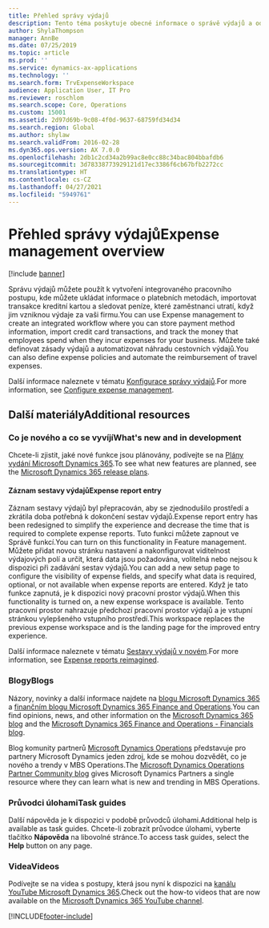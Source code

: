 ```yaml
---
title: Přehled správy výdajů
description: Tento téma poskytuje obecné informace o správě výdajů a odkazy na další zdroje. Správu výdajů můžete použít k vytvoření integrovaného pracovního postupu, kde můžete ukládat informace o platebních metodách, importovat transakce kreditní kartou a sledovat peníze, které zaměstnanci utratí, když jim vzniknou výdaje za vaši firmu.
author: ShylaThompson
manager: AnnBe
ms.date: 07/25/2019
ms.topic: article
ms.prod: ''
ms.service: dynamics-ax-applications
ms.technology: ''
ms.search.form: TrvExpenseWorkspace
audience: Application User, IT Pro
ms.reviewer: roschlom
ms.search.scope: Core, Operations
ms.custom: 15001
ms.assetid: 2d97d69b-9c08-4f0d-9637-68759fd34d34
ms.search.region: Global
ms.author: shylaw
ms.search.validFrom: 2016-02-28
ms.dyn365.ops.version: AX 7.0.0
ms.openlocfilehash: 2db1c2cd34a2b99ac8e0cc88c34bac804bbafdb6
ms.sourcegitcommit: 3d78338773929121d17ec3386f6cb67bfb2272cc
ms.translationtype: HT
ms.contentlocale: cs-CZ
ms.lasthandoff: 04/27/2021
ms.locfileid: "5949761"
---
```

# <a name="expense-management-overview"></a><span data-ttu-id="2902c-104">Přehled správy výdajů</span><span class="sxs-lookup"><span data-stu-id="2902c-104">Expense management overview</span></span>

[!include [banner](../includes/banner.md)]

<span data-ttu-id="2902c-105">Správu výdajů můžete použít k vytvoření integrovaného pracovního postupu, kde můžete ukládat informace o platebních metodách, importovat transakce kreditní kartou a sledovat peníze, které zaměstnanci utratí, když jim vzniknou výdaje za vaši firmu.</span><span class="sxs-lookup"><span data-stu-id="2902c-105">You can use Expense management to create an integrated workflow where you can store payment method information, import credit card transactions, and track the money that employees spend when they incur expenses for your business.</span></span> <span data-ttu-id="2902c-106">Můžete také definovat zásady výdajů a automatizovat náhradu cestovních výdajů.</span><span class="sxs-lookup"><span data-stu-id="2902c-106">You can also define expense policies and automate the reimbursement of travel expenses.</span></span>

<span data-ttu-id="2902c-107">Další informace naleznete v tématu [Konfigurace správy výdajů](plan-expense-management.md).</span><span class="sxs-lookup"><span data-stu-id="2902c-107">For more information, see [Configure expense management](plan-expense-management.md).</span></span>

## <a name="additional-resources"></a><span data-ttu-id="2902c-108">Další materiály</span><span class="sxs-lookup"><span data-stu-id="2902c-108">Additional resources</span></span>

### <a name="whats-new-and-in-development"></a><span data-ttu-id="2902c-109">Co je nového a co se vyvíjí</span><span class="sxs-lookup"><span data-stu-id="2902c-109">What's new and in development</span></span>

<span data-ttu-id="2902c-110">Chcete-li zjistit, jaké nové funkce jsou plánovány, podívejte se na [Plány vydání Microsoft Dynamics 365](/dynamics365/release-plans/).</span><span class="sxs-lookup"><span data-stu-id="2902c-110">To see what new features are planned, see the [Microsoft Dynamics 365 release plans](/dynamics365/release-plans/).</span></span>

#### <a name="expense-report-entry"></a><span data-ttu-id="2902c-111">Záznam sestavy výdajů</span><span class="sxs-lookup"><span data-stu-id="2902c-111">Expense report entry</span></span>

<span data-ttu-id="2902c-112">Záznam sestavy výdajů byl přepracován, aby se zjednodušilo prostředí a zkrátila doba potřebná k dokončení sestav výdajů.</span><span class="sxs-lookup"><span data-stu-id="2902c-112">Expense report entry has been redesigned to simplify the experience and decrease the time that is required to complete expense reports.</span></span> <span data-ttu-id="2902c-113">Tuto funkci můžete zapnout ve Správě funkcí.</span><span class="sxs-lookup"><span data-stu-id="2902c-113">You can turn on this functionality in Feature management.</span></span> <span data-ttu-id="2902c-114">Můžete přidat novou stránku nastavení a nakonfigurovat viditelnost výdajových polí a určit, která data jsou požadována, volitelná nebo nejsou k dispozici při zadávání sestav výdajů.</span><span class="sxs-lookup"><span data-stu-id="2902c-114">You can add a new setup page to configure the visibility of expense fields, and specify what data is required, optional, or not available when expense reports are entered.</span></span> <span data-ttu-id="2902c-115">Když je tato funkce zapnutá, je k dispozici nový pracovní prostor výdajů.</span><span class="sxs-lookup"><span data-stu-id="2902c-115">When this functionality is turned on, a new expense workspace is available.</span></span> <span data-ttu-id="2902c-116">Tento pracovní prostor nahrazuje předchozí pracovní prostor výdajů a je vstupní stránkou vylepšeného vstupního prostředí.</span><span class="sxs-lookup"><span data-stu-id="2902c-116">This workspace replaces the previous expense workspace and is the landing page for the improved entry experience.</span></span>

<span data-ttu-id="2902c-117">Další informace naleznete v tématu [Sestavy výdajů v novém](ExpenseWorkspaceNew.md).</span><span class="sxs-lookup"><span data-stu-id="2902c-117">For more information, see [Expense reports reimagined](ExpenseWorkspaceNew.md).</span></span>

### <a name="blogs"></a><span data-ttu-id="2902c-118">Blogy</span><span class="sxs-lookup"><span data-stu-id="2902c-118">Blogs</span></span>

<span data-ttu-id="2902c-119">Názory, novinky a další informace najdete na [blogu Microsoft Dynamics 365](https://community.dynamics.com/b/msftdynamicsblog?c=Enterprise) a [finančním blogu Microsoft Dynamics 365 Finance and Operations](https://community.dynamics.com/365/financeandoperations/b/financials).</span><span class="sxs-lookup"><span data-stu-id="2902c-119">You can find opinions, news, and other information on the [Microsoft Dynamics 365 blog](https://community.dynamics.com/b/msftdynamicsblog?c=Enterprise) and the [Microsoft Dynamics 365 Finance and Operations - Financials blog](https://community.dynamics.com/365/financeandoperations/b/financials).</span></span>

<span data-ttu-id="2902c-120">Blog komunity partnerů [Microsoft Dynamics Operations](https://community.dynamics.com/partner/b/operationspartnercommunityblog) představuje pro partnery Microsoft Dynamics jeden zdroj, kde se mohou dozvědět, co je nového a trendy v MBS Operations.</span><span class="sxs-lookup"><span data-stu-id="2902c-120">The [Microsoft Dynamics Operations Partner Community blog](https://community.dynamics.com/partner/b/operationspartnercommunityblog) gives Microsoft Dynamics Partners a single resource where they can learn what is new and trending in MBS Operations.</span></span>

### <a name="task-guides"></a><span data-ttu-id="2902c-121">Průvodci úlohami</span><span class="sxs-lookup"><span data-stu-id="2902c-121">Task guides</span></span>

<span data-ttu-id="2902c-122">Další nápověda je k dispozici v podobě průvodců úlohami.</span><span class="sxs-lookup"><span data-stu-id="2902c-122">Additional help is available as task guides.</span></span> <span data-ttu-id="2902c-123">Chcete-li zobrazit průvodce úlohami, vyberte tlačítko **Nápověda** na libovolné stránce.</span><span class="sxs-lookup"><span data-stu-id="2902c-123">To access task guides, select the **Help** button on any page.</span></span>

### <a name="videos"></a><span data-ttu-id="2902c-124">Videa</span><span class="sxs-lookup"><span data-stu-id="2902c-124">Videos</span></span>

<span data-ttu-id="2902c-125">Podívejte se na videa s postupy, která jsou nyní k dispozici na [kanálu YouTube Microsoft Dynamics 365](https://www.youtube.com/channel/UCJGCg4rB3QSs8y_1FquelBQ).</span><span class="sxs-lookup"><span data-stu-id="2902c-125">Check out the how-to videos that are now available on the [Microsoft Dynamics 365 YouTube channel](https://www.youtube.com/channel/UCJGCg4rB3QSs8y_1FquelBQ).</span></span>


[!INCLUDE[footer-include](../includes/footer-banner.md)]